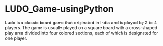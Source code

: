 # LUDO_Game-usingPython
Ludo is a classic board game that originated in India and is played by 2 to 4 players. The game is usually played on a square board with a cross-shaped play area divided into four colored sections, each of which is designated for one player. 
